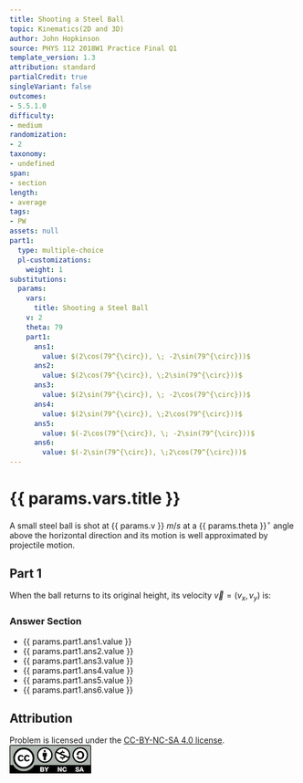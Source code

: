 ```yaml
---
title: Shooting a Steel Ball
topic: Kinematics(2D and 3D)
author: John Hopkinson
source: PHYS 112 2018W1 Practice Final Q1
template_version: 1.3
attribution: standard
partialCredit: true
singleVariant: false
outcomes:
- 5.5.1.0
difficulty:
- medium
randomization:
- 2
taxonomy:
- undefined
span:
- section
length:
- average
tags:
- PW
assets: null
part1:
  type: multiple-choice
  pl-customizations:
    weight: 1
substitutions:
  params:
    vars:
      title: Shooting a Steel Ball
    v: 2
    theta: 79
    part1:
      ans1:
        value: $(2\cos(79^{\circ}), \; -2\sin(79^{\circ}))$
      ans2:
        value: $(2\cos(79^{\circ}), \;2\sin(79^{\circ}))$
      ans3:
        value: $(2\sin(79^{\circ}), \; -2\cos(79^{\circ}))$
      ans4:
        value: $(2\sin(79^{\circ}), \;2\cos(79^{\circ}))$
      ans5:
        value: $(-2\cos(79^{\circ}), \; -2\sin(79^{\circ}))$
      ans6:
        value: $(-2\sin(79^{\circ}), \;2\cos(79^{\circ}))$
---
```

# {{ params.vars.title }}
A small steel ball is shot at {{ params.v }} $m/s$ at a {{ params.theta }}$^{\circ}$ angle above the horizontal direction and its motion is well approximated by projectile motion.

## Part 1

When the ball returns to its original height, its velocity $\overrightarrow{v} = (v_x, v_y)$ is:

### Answer Section

- {{ params.part1.ans1.value }}
- {{ params.part1.ans2.value }}
- {{ params.part1.ans3.value }}
- {{ params.part1.ans4.value }}
- {{ params.part1.ans5.value }}
- {{ params.part1.ans6.value }}

## Attribution

Problem is licensed under the [CC-BY-NC-SA 4.0 license](https://creativecommons.org/licenses/by-nc-sa/4.0/).<br> ![The Creative Commons 4.0 license requiring attribution-BY, non-commercial-NC, and share-alike-SA license.](https://raw.githubusercontent.com/firasm/bits/master/by-nc-sa.png)